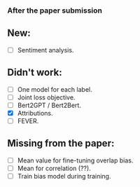 ### After the paper submission

## New:
- [ ] Sentiment analysis.

## Didn't work:
- [ ] One model for each label.
- [ ] Joint loss objective.
- [ ] Bert2GPT / Bert2Bert.
- [X] Attributions.
- [ ] FEVER.

## Missing from the paper:
- [ ] Mean value for fine-tuning overlap bias.
- [ ] Mean for correlation (??).
- [ ] Train bias model during training.
